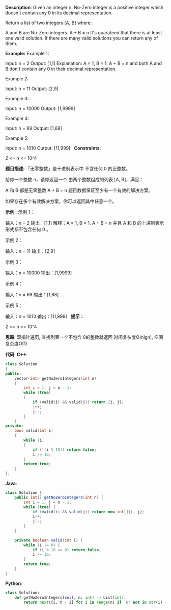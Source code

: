 __Description__:
Given an integer n. No-Zero integer is a positive integer which doesn't contain any 0 in its decimal representation.

Return a list of two integers [A, B] where:

A and B are No-Zero integers.
A + B = n
It's guarateed that there is at least one valid solution. If there are many valid solutions you can return any of them.

__Example:__
Example 1:

Input: n = 2
Output: [1,1]
Explanation: A = 1, B = 1. A + B = n and both A and B don't contain any 0 in their decimal representation.

Example 2:

Input: n = 11
Output: [2,9]

Example 3:

Input: n = 10000
Output: [1,9999]

Example 4:

Input: n = 69
Output: [1,68]

Example 5:

Input: n = 1010
Output: [11,999]
 
__Constraints:__

2 <= n <= 10^4

__题目描述__:
「无零整数」是十进制表示中 不含任何 0 的正整数。

给你一个整数 n，请你返回一个 由两个整数组成的列表 [A, B]，满足：

A 和 B 都是无零整数
A + B = n
题目数据保证至少有一个有效的解决方案。

如果存在多个有效解决方案，你可以返回其中任意一个。

__示例 :__
示例 1：

输入：n = 2
输出：[1,1]
解释：A = 1, B = 1. A + B = n 并且 A 和 B 的十进制表示形式都不包含任何 0 。

示例 2：

输入：n = 11
输出：[2,9]

示例 3：

输入：n = 10000
输出：[1,9999]

示例 4：

输入：n = 69
输出：[1,68]

示例 5：

输入：n = 1010
输出：[11,999]
 
__提示：__

2 <= n <= 10^4

__思路__:
双指针遍历, 查找到第一个不包含 0的整数就返回
时间复杂度O(nlgn), 空间复杂度O(1)

__代码__:
__C++__:
```C++
class Solution 
{
public:
    vector<int> getNoZeroIntegers(int n) 
    {
        int i = 1, j = n - 1;
        while (true)
        {
            if (valid(i) && valid(j)) return {i, j};
            i++;
            j--;
        }
    }
private:
    bool valid(int i)
    {
        while (i)
        {
            if (!(i % 10)) return false;
            i /= 10;
        }
        return true;
    }
};
```

__Java__:
```Java
class Solution {
    public int[] getNoZeroIntegers(int n) {
        int i = 1, j = n - 1;
        while (true) {
            if (valid(i) && valid(j)) return new int[]{i, j};
            i++;
            j--;
        }
    }
    
    private boolean valid(int i) {
        while (i != 0) {
            if (i % 10 == 0) return false;
            i /= 10;
        }
        return true;
    }
}
```

__Python__:
```Python
class Solution:
    def getNoZeroIntegers(self, n: int) -> List[int]:
        return next([i, n - i] for i in range(n) if '0' not in str(i) + str(n - i))
```